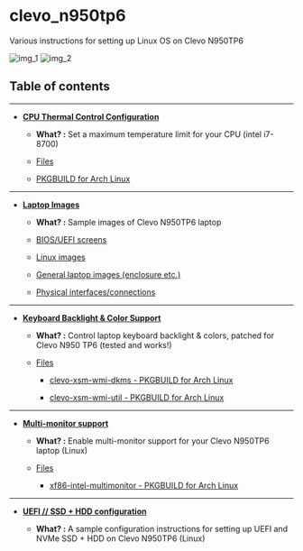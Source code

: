 # clevo_n950tp6
Various instructions for setting up Linux OS on Clevo N950TP6

![img_1](https://github.com/Fincer/clevo_n950tp6/blob/master/images/linux-run/linux-run_3.jpg)
![img_2](https://github.com/Fincer/clevo_n950tp6/blob/master/images/general_5.jpg)

## Table of contents

----------------

- **[CPU Thermal Control Configuration](https://github.com/Fincer/clevo_n950tp6/blob/master/cpu_thermal_control/notes.md)**

    - **What? :** Set a maximum temperature limit for your CPU (intel i7-8700)

    - [Files](https://github.com/Fincer/clevo_n950tp6/blob/master/cpu_thermal_control)

    - [PKGBUILD for Arch Linux](https://github.com/Fincer/clevo_n950tp6/blob/master/cpu_thermal_control/PKGBUILD)

----------------

- **[Laptop Images](https://github.com/Fincer/clevo_n950tp6/blob/master/images)**

  - **What? :** Sample images of Clevo N950TP6 laptop
  
  - [BIOS/UEFI screens](https://github.com/Fincer/clevo_n950tp6/tree/master/images/bios)
  
  - [Linux images](https://github.com/Fincer/clevo_n950tp6/tree/master/images/linux-run)
  
  - [General laptop images (enclosure etc.)](https://github.com/Fincer/clevo_n950tp6/tree/master/images)
  
  - [Physical interfaces/connections](https://github.com/Fincer/clevo_n950tp6/tree/master/images/inputs)

----------------

- **[Keyboard Backlight & Color Support](https://github.com/Fincer/clevo_n950tp6/blob/master/keyboard_color_support/notes.md)**

    - **What? :** Control laptop keyboard backlight & colors, patched for Clevo N950 TP6 (tested and works!)

    - [Files](https://github.com/Fincer/clevo_n950tp6/blob/master/cpu_thermal_control)

        - [clevo-xsm-wmi-dkms - PKGBUILD for Arch Linux](https://github.com/Fincer/clevo_n950tp6/blob/master/keyboard_color_support/clevo-xsm-wmi-dkms/PKGBUILD)

        - [clevo-xsm-wmi-util - PKGBUILD for Arch Linux](https://github.com/Fincer/clevo_n950tp6/blob/master/keyboard_color_support/clevo-xsm-wmi-util/PKGBUILD)

----------------

- **[Multi-monitor support](https://github.com/Fincer/clevo_n950tp6/blob/master/multimonitor_and_desktop/xf86-intel-multimonitor/notes.md)**

    - **What? :** Enable multi-monitor support for your Clevo N950TP6 laptop (Linux)

    - [Files](https://github.com/Fincer/clevo_n950tp6/tree/master/multimonitor_and_desktop/xf86-intel-multimonitor)

        - [xf86-intel-multimonitor - PKGBUILD for Arch Linux](https://github.com/Fincer/clevo_n950tp6/blob/master/multimonitor_and_desktop/xf86-intel-multimonitor/PKGBUILD)

----------------

- **[UEFI // SSD + HDD configuration](https://github.com/Fincer/clevo_n950tp6/blob/master/ssd_hdd_uefi/notes.md)**

    - **What? :** A sample configuration instructions for setting up UEFI and NVMe SSD + HDD on Clevo N950TP6 (Linux)
